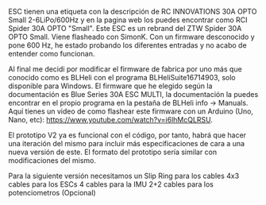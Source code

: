 ESC tienen una etiqueta con la descripción de RC INNOVATIONS  30A OPTO Small 2-6LiPo/600Hz y en la pagina web los puedes encontrar como RCI Spider 30A OPTO "Small". Este ESC es un rebrand del ZTW Spider 30A OPTO Small. Viene flasheado con SimonK. Con un firmware desconocido y pone 600 Hz, he estado probando los diferentes entradas y no acabo de entender como funcionan. 

Al final me decidi por modificar el firmware de fabrica por uno más que conocido como es BLHeli con el programa BLHeliSuite16714903, solo disponible para Windows. El firmware que he elegido según la documentación es Blue Series 30A ESC MULTI, la documentación la puedes encontrar en el propio programa en la pestaña de BLHeli info -> Manuals. Aquí tienes un video de como flashear este firmware con un Arduino (Uno, Nano, etc): https://www.youtube.com/watch?v=i6lhMcQLRSU.

El prototipo V2 ya es funcional con el código, por tanto, habrá que hacer una iteración del mismo para incluir más especificaciones de cara a una nueva versión de este.
El formato del prototipo sería similar con modificaciones del mismo.

Para la siguiente versión necesitamos un Slip Ring para los cables
4x3 cables para los ESCs
4 cables para la IMU
2+2 cables para los potenciometros (Opcional)